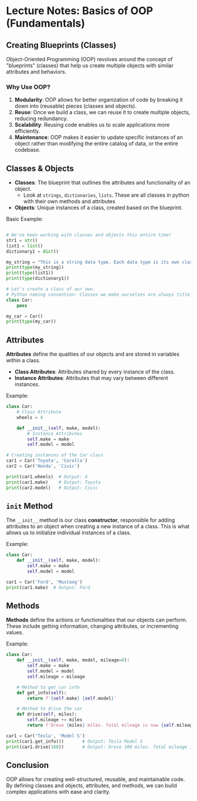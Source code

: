 # Lecture Notes: Basics of OOP (Fundamentals)

## Creating Blueprints (Classes)
Object-Oriented Programming (OOP) revolves around the concept of "blueprints" (classes) that help us create multiple objects with similar attributes and behaviors. 

### Why Use OOP?
1. **Modularity**: OOP allows for better organization of code by breaking it down into (reusable) pieces (classes and objects).
2. **Reuse**: Once we build a class, we can reuse it to create multiple objects, reducing redundancy.
3. **Scalability**: Reusing code enables us to scale applications more efficiently.
4. **Maintenance**: OOP makes it easier to update specific instances of an object rather than modifying the entire catalog of data, or the entire codebase.

## Classes & Objects
- **Classes**: The blueprint that outlines the attributes and functionality of an object.
    - Look at `strings`, `dictionaries`, `lists`. These are all classes in python with their own methods and attributes
- **Objects**: Unique instances of a class, created based on the blueprint.

Basic Example:
```python

# We've been working with classes and objects this entire time!
str1 = str()
list1 = list()
dictionary1 = dict()

my_string = "This is a string data type. Each data type is its own class in Python. Each data type (class) has it's own operations (methods) we can use with it."
print(type(my_string))
print(type(list1))
print(type(dictionary1))

# Let's create a class of our own. 
# Python naming convention: Classes we make ourselves are always title case
class Car:
    pass

my_car = Car()
print(type(my_car))

```

## Attributes
**Attributes** define the qualities of our objects and are stored in variables within a class.

- **Class Attributes**: Attributes shared by every instance of the class.
- **Instance Attributes**: Attributes that may vary between different instances.

Example:
```python
class Car:
    # Class Attribute
    wheels = 4

    def __init__(self, make, model):
        # Instance Attributes
        self.make = make
        self.model = model

# Creating instances of the Car class
car1 = Car('Toyota', 'Corolla')
car2 = Car('Honda', 'Civic')

print(car1.wheels)  # Output: 4
print(car1.make)    # Output: Toyota
print(car2.model)   # Output: Civic
```

## `init` Method
The `__init__` method is our class **constructor**, responsible for adding attributes to an object when creating a new instance of a class. This is what allows us to initialize individual instances of a class.

Example:
```python
class Car:
    def __init__(self, make, model):
        self.make = make
        self.model = model

car1 = Car('Ford', 'Mustang')
print(car1.make)  # Output: Ford
```

## Methods
**Methods** define the actions or functionalities that our objects can perform. These include getting information, changing attributes, or incrementing values.

Example:
```python
class Car:
    def __init__(self, make, model, mileage=0):
        self.make = make
        self.model = model
        self.mileage = mileage

    # Method to get car info
    def get_info(self):
        return f'{self.make} {self.model}'

    # Method to drive the car
    def drive(self, miles):
        self.mileage += miles
        return f'Drove {miles} miles. Total mileage is now {self.mileage}.'

car1 = Car('Tesla', 'Model S')
print(car1.get_info())       # Output: Tesla Model S
print(car1.drive(100))       # Output: Drove 100 miles. Total mileage is now 100.
```

## Conclusion
OOP allows for creating well-structured, reusable, and maintainable code. By defining classes and objects, attributes, and methods, we can build complex applications with ease and clarity.